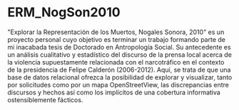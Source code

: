 # ERM_NogSon2010
"Explorar la Representación de los Muertos, Nogales Sonora, 2010" es un proyecto personal cuyo objetivo es terminar un trabajo formando parte de mi inacabada tesis de Doctorado en Antropología Social. Su antecedente es un análisis cualitativo y estadístico del discurso de la prensa local acerca de la violencia supuestamente relacionada con el narcotráfico en el contexto de la presidencia de Felipe Calderón (2006-2012). Aquí, se trata de que una base de datos relacional ofrezca la posibilidad de explorar y visualizar, tanto por solicitudes como por un mapa OpenStreetView, las discrepancias entre discursos y hechos así como los implícitos de una cobertura informativa ostensiblemente fácticos.
